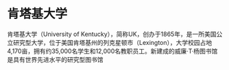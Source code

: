 # 肯塔基大学

肯塔基大学（University of Kentucky），简称UK，创办于1865年，是一所美国公立研究型大学，位于美国肯塔基州的列克星顿市（Lexington），大学校园占地4,170亩，拥有约35,000名学生和12,000名教职员工。新建成的威廉·T·杨图书馆是具有世界先进水平的研究型图书馆